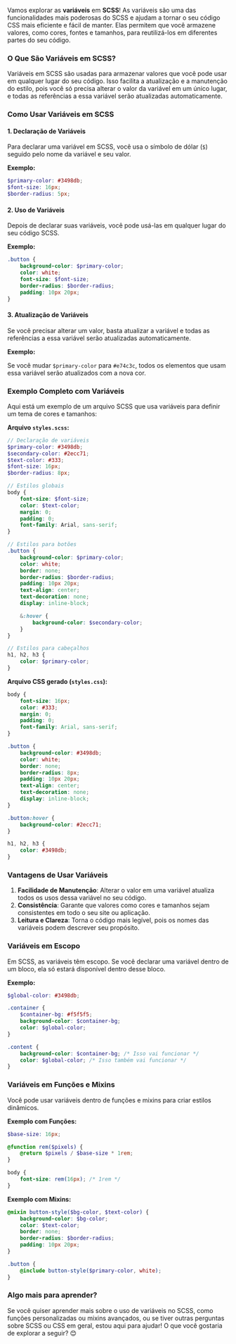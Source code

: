 Vamos explorar as **variáveis** em **SCSS**! As variáveis são uma das funcionalidades mais poderosas do SCSS e ajudam a tornar o seu código CSS mais eficiente e fácil de manter. Elas permitem que você armazene valores, como cores, fontes e tamanhos, para reutilizá-los em diferentes partes do seu código.

### O Que São Variáveis em SCSS?

Variáveis em SCSS são usadas para armazenar valores que você pode usar em qualquer lugar do seu código. Isso facilita a atualização e a manutenção do estilo, pois você só precisa alterar o valor da variável em um único lugar, e todas as referências a essa variável serão atualizadas automaticamente.

### Como Usar Variáveis em SCSS

#### 1. **Declaração de Variáveis**

Para declarar uma variável em SCSS, você usa o símbolo de dólar (`$`) seguido pelo nome da variável e seu valor.

**Exemplo:**

```scss
$primary-color: #3498db;
$font-size: 16px;
$border-radius: 5px;
```

#### 2. **Uso de Variáveis**

Depois de declarar suas variáveis, você pode usá-las em qualquer lugar do seu código SCSS.

**Exemplo:**

```scss
.button {
    background-color: $primary-color;
    color: white;
    font-size: $font-size;
    border-radius: $border-radius;
    padding: 10px 20px;
}
```

#### 3. **Atualização de Variáveis**

Se você precisar alterar um valor, basta atualizar a variável e todas as referências a essa variável serão atualizadas automaticamente.

**Exemplo:**

Se você mudar `$primary-color` para `#e74c3c`, todos os elementos que usam essa variável serão atualizados com a nova cor.

### Exemplo Completo com Variáveis

Aqui está um exemplo de um arquivo SCSS que usa variáveis para definir um tema de cores e tamanhos:

**Arquivo `styles.scss`:**

```scss
// Declaração de variáveis
$primary-color: #3498db;
$secondary-color: #2ecc71;
$text-color: #333;
$font-size: 16px;
$border-radius: 8px;

// Estilos globais
body {
    font-size: $font-size;
    color: $text-color;
    margin: 0;
    padding: 0;
    font-family: Arial, sans-serif;
}

// Estilos para botões
.button {
    background-color: $primary-color;
    color: white;
    border: none;
    border-radius: $border-radius;
    padding: 10px 20px;
    text-align: center;
    text-decoration: none;
    display: inline-block;

    &:hover {
        background-color: $secondary-color;
    }
}

// Estilos para cabeçalhos
h1, h2, h3 {
    color: $primary-color;
}
```

**Arquivo CSS gerado (`styles.css`):**

```css
body {
    font-size: 16px;
    color: #333;
    margin: 0;
    padding: 0;
    font-family: Arial, sans-serif;
}

.button {
    background-color: #3498db;
    color: white;
    border: none;
    border-radius: 8px;
    padding: 10px 20px;
    text-align: center;
    text-decoration: none;
    display: inline-block;
}

.button:hover {
    background-color: #2ecc71;
}

h1, h2, h3 {
    color: #3498db;
}
```

### Vantagens de Usar Variáveis

1. **Facilidade de Manutenção**: Alterar o valor em uma variável atualiza todos os usos dessa variável no seu código.
2. **Consistência**: Garante que valores como cores e tamanhos sejam consistentes em todo o seu site ou aplicação.
3. **Leitura e Clareza**: Torna o código mais legível, pois os nomes das variáveis podem descrever seu propósito.

### Variáveis em Escopo

Em SCSS, as variáveis têm escopo. Se você declarar uma variável dentro de um bloco, ela só estará disponível dentro desse bloco.

**Exemplo:**

```scss
$global-color: #3498db;

.container {
    $container-bg: #f5f5f5;
    background-color: $container-bg;
    color: $global-color;
}

.content {
    background-color: $container-bg; /* Isso vai funcionar */
    color: $global-color; /* Isso também vai funcionar */
}
```

### Variáveis em Funções e Mixins

Você pode usar variáveis dentro de funções e mixins para criar estilos dinâmicos.

**Exemplo com Funções:**

```scss
$base-size: 16px;

@function rem($pixels) {
    @return $pixels / $base-size * 1rem;
}

body {
    font-size: rem(16px); /* 1rem */
}
```

**Exemplo com Mixins:**

```scss
@mixin button-style($bg-color, $text-color) {
    background-color: $bg-color;
    color: $text-color;
    border: none;
    border-radius: $border-radius;
    padding: 10px 20px;
}

.button {
    @include button-style($primary-color, white);
}
```

### Algo mais para aprender?

Se você quiser aprender mais sobre o uso de variáveis no SCSS, como funções personalizadas ou mixins avançados, ou se tiver outras perguntas sobre SCSS ou CSS em geral, estou aqui para ajudar! O que você gostaria de explorar a seguir? 😊